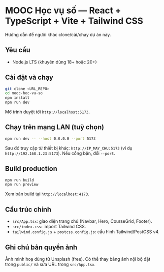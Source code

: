 # MOOC Học vụ số — React + TypeScript + Vite + Tailwind CSS

Hướng dẫn để người khác clone/cài/chạy dự án này.

## Yêu cầu
- Node.js LTS (khuyên dùng 18+ hoặc 20+)

## Cài đặt và chạy
```bash
git clone <URL_REPO>
cd mooc-hoc-vu-so
npm install
npm run dev
```
Mở trình duyệt tới `http://localhost:5173`.

## Chạy trên mạng LAN (tuỳ chọn)
```bash
npm run dev -- --host 0.0.0.0 --port 5173
```
Sau đó truy cập từ thiết bị khác: `http://IP_MAY_CHU:5173` (ví dụ `http://192.168.1.23:5173`). Nếu cổng bận, đổi `--port`.

## Build production
```bash
npm run build
npm run preview
```
Xem bản build tại `http://localhost:4173`.

## Cấu trúc chính
- `src/App.tsx`: giao diện trang chủ (Navbar, Hero, CourseGrid, Footer).
- `src/index.css`: import Tailwind CSS.
- `tailwind.config.js` + `postcss.config.js`: cấu hình Tailwind/PostCSS v4.

## Ghi chú bản quyền ảnh
Ảnh minh hoạ dùng từ Unsplash (free). Có thể thay bằng ảnh nội bộ đặt trong `public/` và sửa URL trong `src/App.tsx`.
